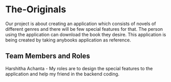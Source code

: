 # The-Originals
Our project is about creating an application which consists of novels of different genres and there will be few special features for that. The person using the application can download the book they desire. This application is being created by taking anybooks application as reference.
## Team Members and Roles
Harshitha Achanta - My roles are to design the special features to the application and help my friend in the backend coding.
